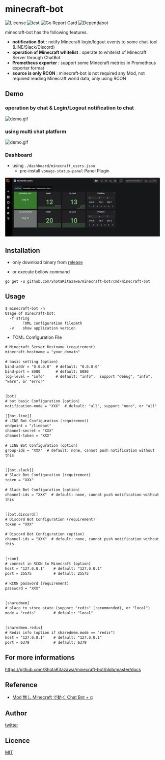 minecraft-bot
===

![License](https://img.shields.io/github/license/ShotaKitazawa/minecraft-bot)
![test](https://github.com/ShotaKitazawa/minecraft-bot/workflows/test/badge.svg)
![Go Report Card](https://goreportcard.com/badge/github.com/ShotaKitazawa/minecraft-bot)
![Dependabot](https://badgen.net/dependabot/ShotaKitazawa/minecraft-bot?icon=dependabot)


minecraft-bot has the following features.

* **notification Bot** : notify Minecraft login/logout events to some chat-tool (LINE/Slack/Discord)
* **operation of Minecraft whitelist** : operate to whitelist of Minecraft Server through ChatBot
* **Prometheus exporter** : support some Minecraft metrics in Prometheus exporter format
* **source is only RCON** : minecraft-bot is not required any Mod, not required reading Minecraft world data, only using RCON

## Demo

### operation by chat & Login/Logout notification to chat

![demo.gif](./images/demo_1.gif)

### using multi chat platform

![demo.gif](./images/demo_2.gif)

### Dashboard

* using `./dashboard/minecraft_users.json`
    * pre-install `vonage-status-panel` Panel Plugin

![minecraft_users](./images/minecraft_users.png)

## Installation

* only download binary from [release](https://github.com/ShotaKitazawa/minecraft-bot/releases)

* or execute bellow command

```
go get -u github.com/ShotaKitazawa/minecraft-bot/cmd/minecraft-bot
```

## Usage

```
$ minecraft-bot -h
Usage of minecraft-bot:
  -f string
        TOML configuration filepath
  -v    show application version
```

* TOML Configuration File

```
# Minecraft Server Hostname (requirement)
minecraft-hostname = "your_domain"

# basic setting (option)
bind-addr = "0.0.0.0"  # default: "0.0.0.0"
bind-port = 8080       # default: 8080
log-level = "info"     # default: "info",  support "debug", "info", "warn", or "error"


[bot]
# bot basic Configuration (option)
notification-mode = "XXX"  # default: "all", support "none", or "all"

[[bot.line]]
# LINE Bot Configuration (requirement)
endpoint = "/linebot"
channel-secret = "XXX"
channel-token = "XXX"

# LINE Bot Configuration (option)
group-ids = "XXX"  # default: none, cannot push notification without this


[[bot.slack]]
# Slack Bot Configuration (requirement)
token = "XXX"

# Slack Bot Configuration (option)
channel-ids = "XXX"  # default: none, cannot push notification without this


[[bot.discord]]
# Discord Bot Configuration (requirement)
token = "XXX"

# Discord Bot Configuration (option)
channel-ids = "XXX"  # default: none, cannot push notification without this


[rcon]
# connect in RCON to Minecraft (option)
host = "127.0.0.1"    # default: "127.0.0.1"
port = 25575          # default: 25575

# RCON password (requirement)
password = "XXX"


[sharedmem]
# place to store state (support "redis" (recommended), or "local")
mode = "redis"        # default: "local"


[sharedmem.redis]
# Redis info (option if sharedmem.mode == "redis")
host = "127.0.0.1"    # default: "127.0.0.1"
port = 6379           # default: 6379
```

## For more informations

https://github.com/ShotaKitazawa/minecraft-bot/blob/master/docs

## Reference

* [Mod 無し Minecraft で動く Chat Bot + α](https://zenn.dev/kanatakita/articles/5883c5de1b40e17febad)

## Author

[twitter](https://twitter.com/kanatakita)

## Licence

[MIT](https://github.com/ShotaKitazawa/minecraft-bot/blob/master/LICENSE)
